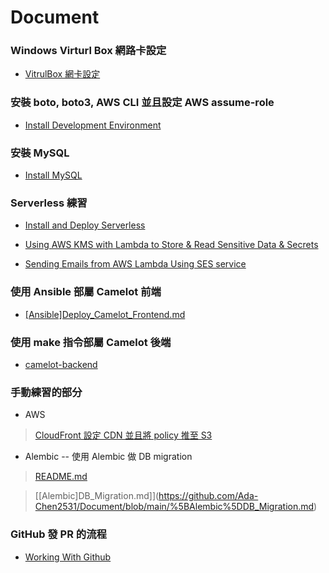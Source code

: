 # Document

### Windows Virturl Box 網路卡設定
* [VitrulBox 網卡設定](https://github.com/Ada-Chen2531/Document/blob/main/VirtualBox_Network_Setting.md)

### 安裝 boto, boto3, AWS CLI 並且設定 AWS assume-role
* [Install Development Environment](https://github.com/Ada-Chen2531/Document/blob/main/[Install]Development_Environment.md)

### 安裝 MySQL
* [Install MySQL](https://github.com/Ada-Chen2531/Document/blob/main/[Install]MySQL.md)

### Serverless 練習
* [Install and Deploy Serverless](https://github.com/Ada-Chen2531/Document/blob/main/%5BServerless%5D%5BPart1%5DInstall_and_Deploy.md)

* [Using AWS KMS with Lambda to Store & Read Sensitive Data & Secrets](https://github.com/Ada-Chen2531/Document/blob/main/%5BServerless%5D%5BPart2%5DAWS_KMS.md)

* [Sending Emails from AWS Lambda Using SES service](https://github.com/Ada-Chen2531/Document/blob/main/%5BServerless%5D%5BPart3%5DAWS_SMS.md)

### 使用 Ansible 部屬 Camelot 前端
* [[Ansible]Deploy_Camelot_Frontend.md](https://github.com/Ada-Chen2531/Document/blob/main/%5BAnsible%5DDeploy_Camelot_Frontend.md)

### 使用 make 指令部屬 Camelot 後端
* [camelot-backend](https://github.com/zyxel-dc/camelot-backend)

### 手動練習的部分
* AWS
> [CloudFront 設定 CDN 並且將 policy 推至 S3](https://github.com/Ada-Chen2531/Document/blob/main/%5BAWS%5DCloudFront_CDN_S3.md) 

* Alembic -- 使用 Alembic 做 DB migration
> [README.md](https://github.com/zyxel-dc/camelot-backend/tree/develop/src/persistent/migrations)

> [[Alembic]DB_Migration.md]](https://github.com/Ada-Chen2531/Document/blob/main/%5BAlembic%5DDB_Migration.md) 

### GitHub 發 PR 的流程
* [Working With Github](https://github.com/zyxel-dc/camelot-backend/wiki/Working-With-Github)
